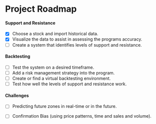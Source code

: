 # Project Roadmap

<h4>Support and Resistance</h4>

- [X] Choose a stock and import historical data.
- [X] Visualize the data to assist in assessing the programs accuracy.
- [ ] Create a system that identifies levels of support and resistance.

<h4>Backtesting</h4>

- [ ] Test the system on a desired timeframe.
- [ ] Add a risk management strategy into the program.
- [ ] Create or find a virtual backtesting environment.
- [ ] Test how well the levels of support and resistance work.

<h4>Challenges</h4>

- [ ] Predicting future zones in real-time or in the future.
- [ ] Confirmation Bias (using price patterns, time and sales and volume).




